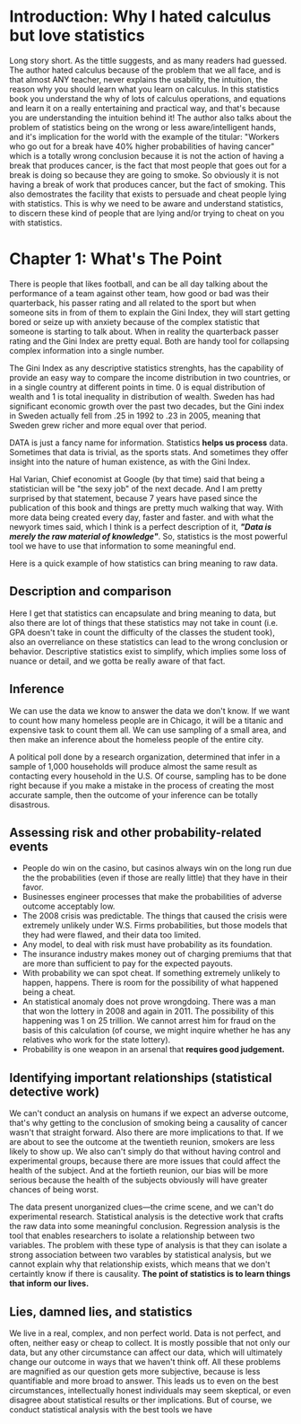 # Introduction: Why I hated calculus but love statistics
Long story short. As the tittle suggests, and as many readers had guessed. The author hated calculus because of the problem that we all face, and is that almost ANY teacher, never explains the usability, the intuition, the reason why you should learn what you learn on calculus. In this statistics book you understand the why of lots of calculus operations, and equations and learn it on a really entertaining and practical way, and that's because you are understanding the intuition behind it! The author also talks about the problem of statistics being on the wrong or less aware/intelligent hands, and it's implication for the world with the example of the titular: "Workers who go out for a break have 40% higher probabilities of having cancer" which is a totally wrong conclusion because it is not the action of having a break that produces cancer, is the fact that most people that goes out for a break is doing so because they are going to smoke. So obviously it is not having a break of work that produces cancer, but the fact of smoking. This also demostrates the facility that exists to persuade and cheat people lying with statistics. This is why we need to be aware and understand statistics, to discern these kind of people that are lying and/or trying to cheat on you with statistics.

# Chapter 1: What's The Point
There is people that likes football, and can be all day talking about the performance of a team against other team, how good or bad was their quarterback, his passer rating and all related to the sport but when someone sits in from of them to explain the Gini Index, they will start getting bored or seize up with anxiety because of the complex statistic that someone is starting to talk about. When in reality the quarterback passer rating and the Gini Index are pretty equal. Both are handy tool for collapsing complex information into a single number. 

The Gini Index as any descriptive statistics strenghts, has the capability of provide an easy way to compare the income distribution in two countries, or in a single country at different points in time. 0 is equal distribution of wealth and 1 is total inequality in distribution of wealth. Sweden	has	had	significant	economic	growth over	the	past	two	decades,	but	the	Gini	index	in	Sweden	actually fell	from	.25	in 1992	to	.23	in	2005,	meaning	that	Sweden	grew	richer	and	more	equal	over	that period.

DATA is just a fancy name for information. Statistics **helps us process** data. Sometimes that data is trivial, as the sports stats. And sometimes they offer insight into the nature of human existence, as with the Gini Index.

Hal Varian, Chief economist at Google (by that time) said that being a statistician will be "the sexy job" of the next decade. And I am pretty surprised by that statement, because 7 years have pased since the publication of this book and things are pretty much walking that way. With more data being created every day, faster and faster. and with what the newyork times said, which I think is a perfect description of it, **_"Data is merely the raw material of knowledge"_**. So, statistics is the most powerful tool we have to use that information to some meaningful end.

Here is a quick example of how statistics can bring meaning to raw data.

## Description and comparison
Here I get that statistics can encapsulate and bring meaning to data, but also there are lot of things that these statistics may not take in count (i.e. GPA doesn't take in count the difficulty of the classes the student took), also an overreliance on these statistics can lead to the wrong conclusion or behavior. Descriptive statistics exist to simplify, which implies some loss of nuance or detail, and we gotta be really aware of that fact.

## Inference
We can use the data we know to answer the data we don't know. If we want to count how many homeless people are in Chicago, it will be a titanic and expensive task to count them all. We can use sampling of a small area, and then make an inference about the homeless people of the entire city. 

A political poll done by a research organization, determined that infer in a sample of 1,000 households will produce almost the same result as contacting every household in the U.S. Of course, sampling has to be done right because if you make a mistake in the process of creating the most accurate sample, then the outcome of your inference can be totally disastrous. 

## Assessing risk and other probability-related events
- People do win on the casino, but casinos always win on the long run due the the probabilities (even if those are really little) that they have in their favor. 
- Businesses engineer processes that make the probabilities of adverse outcome acceptably low.
- The 2008 crisis was predictable. The things that caused the crisis were extremely unlikely under W.S. Firms probabilities, but those models that they had were flawed, and their data too limited.
- Any model, to deal with risk must have probability as its foundation.
- The insurance industry makes money out of charging premiums that that are more than sufficient to pay for the expected payouts.
- With probability we can spot cheat. If something extremely unlikely to happen, happens. There is room for the possibility of what happened being a cheat.
- An statistical anomaly does not prove wrongdoing. There was a man that won the lottery in 2008 and again in 2011. The possibility of this happening was 1 on 25 trillion. We cannot arrest him for fraud on the basis of this calculation (of course, we might inquire whether he has any relatives who work for the state lottery). 
- Probability is one weapon in an arsenal that **requires good judgement.**

## Identifying important relationships (statistical detective work)
We can't conduct an analysis on humans if we expect an adverse outcome, that's why getting to the conclusion of smoking being a causality of cancer wasn't that straight forward. Also there are more implications to that. If we are about to see the outcome at the twentieth reunion, smokers are less likely to show up. We also can't simply do that without having control and experimental groups, because there are more issues that could affect the health of the subject. And at the fortieth reunion, our bias will be more serious because the health of the subjects obviously will have greater chances of being worst.

The data present unorganized clues—the crime scene, and we can't do experimental research. Statistical analysis is the detective work that crafts the raw data into some meaningful conclusion. Regression analysis is the tool that enables researchers to isolate a relationship between two variables. The problem with these type of analysis is that they can isolate a strong association between two varables by statistical analysis, but we cannot explain why that relationship exists, which means that we don't certaintly know if there is causality. **The point of statistics is to learn things that inform our lives.**

## Lies, damned lies, and statistics
We live in a real, complex, and non perfect world. Data is not perfect, and often, neither easy or cheap to collect. It is mostly possible that not only our data, but any other circumstance can affect our data, which will ultimately change our outcome in ways that we haven't think off. All these problems are magnified as our question gets more subjective, because is less quantifiable and more broad to answer. This leads us to even on the best circumstances, intellectually honest individuals may seem skeptical, or even disagree about statistical results or ther implications. But of course, we conduct statistical analysis with the best tools we have 
